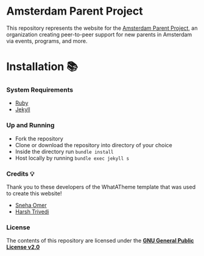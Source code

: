 # Amsterdam Parent Project

This repository represents the website for the [Amsterdam Parent Project](amsterdamparentproject.nl), an organization creating peer-to-peer support for new parents in Amsterdam via events, programs, and more.

# Installation :books:
### System Requirements
* [Ruby](https://www.ruby-lang.org/en/)
* [Jekyll](https://jekyllrb.com/)
### Up and Running
* Fork the repository
* Clone or download the repository into directory of your choice
* Inside the directory run `bundle install`
* Host locally by running `bundle exec jekyll s`

### Credits :bulb:
Thank you to these developers of the WhatATheme template that was used to create this website!
* [Sneha Omer](http://sassyecoder.github.io/)
* [Harsh Trivedi](http://harsh98trivedi.github.io/)

### License
The contents of this repository are licensed under the [**GNU General Public License v2.0**](https://github.com/thedevslot/WhatATheme/blob/master/LICENSE)
